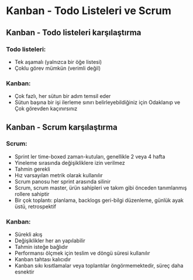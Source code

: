 Kanban - Todo Listeleri ve Scrum
==============================

Kanban - Todo listeleri karşılaştırma
---------------------------------

### Todo listeleri:

- Tek aşamalı (yalnızca bir öğe listesi)
- Çoklu görev mümkün (verimli değil)

### Kanban:

- Çok fazlı, her sütun bir adım temsil eder
- Sütun başına bir işi ilerleme sınırı belirleyebildiğiniz için Odaklanıp ve Çok görevden kaçınırsınız

Kanban - Scrum karşılaştırma
-------------------

### Scrum:

- Sprint ler time-boxed zaman-kutuları, genellikle 2 veya 4 hafta
- Yineleme sırasında değişikliklere izin verilmez
- Tahmin gerekli
- Hız varsayılan metrik olarak kullanılır
- Scrum panosu her sprint arasında silinir
- Scrum, scrum master, ürün sahipleri ve takım gibi önceden tanımlanmış rollere sahiptir
- Bir çok toplantı: planlama, backlogs geri-bilgi düzenleme, günlük ayak üstü, retrospektif

### Kanban:

- Sürekli akış
- Değişiklikler her an yapılabilir
- Tahmin isteğe bağlıdır
- Performansı ölçmek için teslim ve döngü süresi kullanılır
- Kanban tahtası kalıcıdır
- Kanban sıkı kısıtlamalar veya toplantılar öngörmemektedir, süreç daha esnektir
